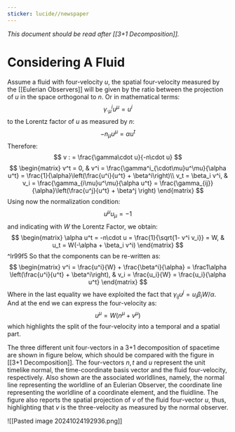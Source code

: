 ```yaml
---
sticker: lucide//newspaper
---
```

*This document should be read after [[3+1 Decomposition]].*

# Considering A Fluid
Assume a fluid with four-velocity $u$, the spatial four-velocity measured by the [[Eulerian Observers]] will be given by the ratio between the projection of $u$ in the space orthogonal to $n$. Or in mathematical terms:
$$
\gamma^i_{\cdot \mu} u^\mu = u^i
$$
to the Lorentz factor of $u$ as measured by $n$:
$$
-n_\mu u^\mu = \alpha u^t
$$
Therefore:
$$
v : = \frac{\gamma\cdot u}{-n\cdot u}
$$
$$
\begin{matrix} v^t = 0, & v^i = \frac{\gamma^i_{\cdot\mu}u^\mu}{\alpha u^t} = \frac{1}{\alpha}\left(\frac{u^i}{u^t} + \beta^i\right)\\
v_t = \beta_i v^i, & v_i  = \frac{\gamma_{i\mu}u^\mu}{\alpha u^t} = \frac{\gamma_{ij}}{\alpha}\left(\frac{u^j}{u^t} + \beta^j \right)
\end{matrix}
$$
Using now the normalization condition: 
$$
u^\mu u_\mu = -1
$$
 and indicating with $W$ the Lorentz Factor, we obtain:
$$
\begin{matrix}
\alpha u^t = -n\cdot u = \frac{1}{\sqrt{1- v^i v_i}} = W, & u_t = W(-\alpha + \beta_i v^i)
\end{matrix}
$$ ^lr99f5
So that the components can be re-written as:
$$
\begin{matrix} v^i = \frac{u^i}{W} + \frac{\beta^i}{\alpha} = \frac1\alpha \left(\frac{u^i}{u^t} + \beta^i\right), & v_i = \frac{u_i}{W} = \frac{u_i}{\alpha u^t}
\end{matrix}
$$
Where in the last equality we have exploited the fact that $\gamma_{ij} u^j = u_i \beta_i W/\alpha$.  And at the end we can express the four-velocity as:
$$
u^\mu = W (n^\mu + v^\mu)
$$
which highlights the split of the four-velocity into a temporal and a spatial part.

The three different unit four-vectors in a 3+1 decomposition of spacetime are shown in figure below, which should be compared with the figure in [[3+1 Decomposition]]. The four-vectors $n,t$ and $u$ represent the unit timelike normal, the time-coordinate basis vector and the fluid four-velocity, respectively. Also shown are the associated worldlines, namely, the normal line representing the worldline of an Eulerian Observer, the coordinate line representing the worldline of a coordinate element, and the fluidline. The figure also reports the spatial projection of $v$ of the fluid four-vector $u$, thus, highlighting that $v$ is the three-velocity as measured by the normal observer.

![[Pasted image 20241024192936.png]]